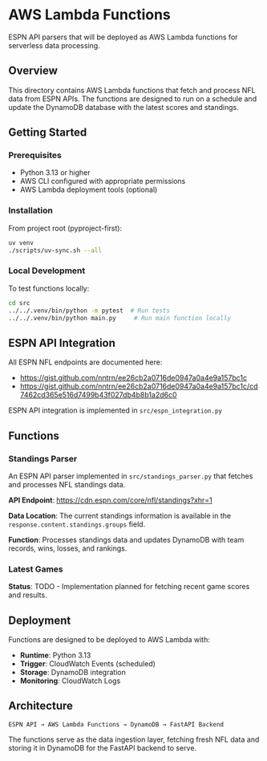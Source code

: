 # AWS Lambda Functions

ESPN API parsers that will be deployed as AWS Lambda functions for serverless data processing.

## Overview

This directory contains AWS Lambda functions that fetch and process NFL data from ESPN APIs. The functions are designed to run on a schedule and update the DynamoDB database with the latest scores and standings.

## Getting Started

### Prerequisites

- Python 3.13 or higher
- AWS CLI configured with appropriate permissions
- AWS Lambda deployment tools (optional)

### Installation

From project root (pyproject-first):

```bash
uv venv
./scripts/uv-sync.sh --all
```

### Local Development

To test functions locally:

```bash
cd src
../../.venv/bin/python -m pytest  # Run tests
../../.venv/bin/python main.py     # Run main function locally
```

## ESPN API Integration

All ESPN NFL endpoints are documented here:

- <https://gist.github.com/nntrn/ee26cb2a0716de0947a0a4e9a157bc1c>
- <https://gist.github.com/nntrn/ee26cb2a0716de0947a0a4e9a157bc1c/cd7462cd365e516d7499b43f027db4b8b1a2d6c0>

ESPN API integration is implemented in `src/espn_integration.py`

## Functions

### Standings Parser

An ESPN API parser implemented in `src/standings_parser.py` that fetches and processes NFL standings data.

**API Endpoint**: <https://cdn.espn.com/core/nfl/standings?xhr=1>

**Data Location**: The current standings information is available in the `response.content.standings.groups` field.

**Function**: Processes standings data and updates DynamoDB with team records, wins, losses, and rankings.

### Latest Games

**Status**: TODO - Implementation planned for fetching recent game scores and results.

## Deployment

Functions are designed to be deployed to AWS Lambda with:

- **Runtime**: Python 3.13
- **Trigger**: CloudWatch Events (scheduled)
- **Storage**: DynamoDB integration
- **Monitoring**: CloudWatch Logs

## Architecture

```
ESPN API → AWS Lambda Functions → DynamoDB → FastAPI Backend
```

The functions serve as the data ingestion layer, fetching fresh NFL data and storing it in DynamoDB for the FastAPI backend to serve.
